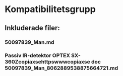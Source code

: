 # Kompatibilitetsgrupp

## Inkluderade filer:


### 50097839_Man.md

### Passiv IR-detektor OPTEX SX-360Zcopiaxsehttpswwwcopiaxse  doc  50097839_Man_8062889538875664721.md